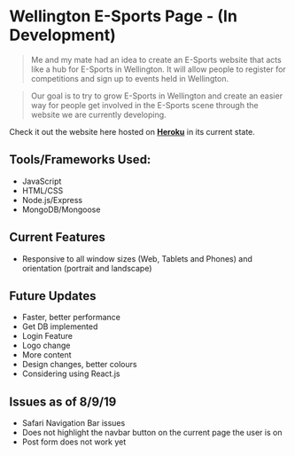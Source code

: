 # Wellington E-Sports Page - (In Development)

> Me and my mate had an idea to create an E-Sports website that acts like a hub for E-Sports in Wellington. It will allow people to register for competitions and sign up to events held in Wellington.

> Our goal is to try to grow E-Sports in Wellington and create an easier way for people get involved in the E-Sports scene through the website we are currently developing.

Check it out the website here hosted on **[Heroku](https://salty-mountain-59442.herokuapp.com)** in its current state.

## Tools/Frameworks Used:

- JavaScript
- HTML/CSS
- Node.js/Express
- MongoDB/Mongoose

## Current Features

- Responsive to all window sizes (Web, Tablets and Phones) and orientation (portrait and landscape)

## Future Updates

- Faster, better performance
- Get DB implemented
- Login Feature
- Logo change
- More content
- Design changes, better colours
- Considering using React.js

## Issues as of 8/9/19

- Safari Navigation Bar issues
- Does not highlight the navbar button on the current page the user is on
- Post form does not work yet
